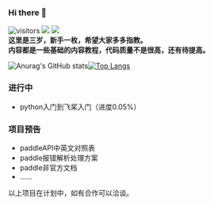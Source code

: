 ### Hi there 👋
![visitors](https://visitor-badge.glitch.me/badge?page_id=jhcgt4869)
![](https://img.shields.io/badge/Deep%20Learning%20Framework-paddlepaddle-red)
![](https://img.shields.io/badge/language-python-orange)  
**这里是三岁，新手一枚，希望大家多多指教。  
内容都是一些基础的内容教程，代码质量不是很高，还有待提高。**




![Anurag's GitHub stats](https://github-readme-stats.vercel.app/api?username=jhcgt4869&show_icons=true&theme=radical&cache_seconds=200*300)[![Top Langs](https://github-readme-stats.vercel.app/api/top-langs/?username=jhcgt4869&langs_count=8)](https://github.com/anuraghazra/github-readme-stats)

### 进行中
- python入门到飞桨入门（进度0.05%）


### 项目预告
- paddleAPI中英文对照表
- paddle报错解析处理方案
- paddle非官方文档
- ……

以上项目在计划中，如有合作可以洽谈。

<!--
![](https://github-readme-stats.vercel.app/api?username=jhcgt4869&theme=dark)
**jhcgt4869/jhcgt4869** is a ✨ _special_ ✨ repository because its `README.md` (this file) appears on your GitHub profile

Here are some ideas to get you started:

- 🔭 I’m currently working on ...
- 🌱 I’m currently learning ...
- 👯 I’m looking to collaborate on ...
- 🤔 I’m looking for help with ...
- 💬 Ask me about ...
- 📫 How to reach me: ...
- 😄 Pronouns: ...
- ⚡ Fun fact: ...
-->

